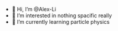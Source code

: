 - 👋 Hi, I’m @Alex-Li
- 👀 I’m interested in nothing spacific really
- 🌱 I’m currently learning particle physics


<!---
Alex-X-Li/Alex-X-Li is a ✨ special ✨ repository because its `README.md` (this file) appears on your GitHub profile.
You can click the Preview link to take a look at your changes.
--->
